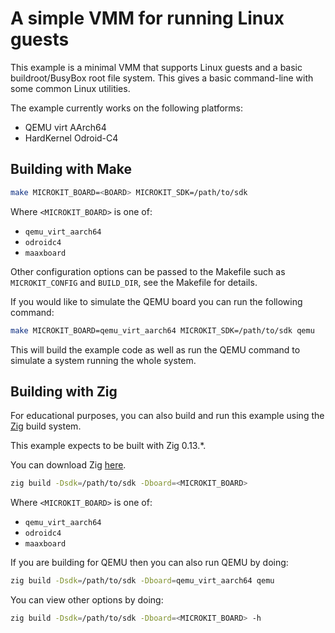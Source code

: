<!--
     Copyright 2024, UNSW
     SPDX-License-Identifier: CC-BY-SA-4.0
-->

# A simple VMM for running Linux guests

This example is a minimal VMM that supports Linux guests and a basic
buildroot/BusyBox root file system. This gives a basic command-line with some
common Linux utilities.

The example currently works on the following platforms:
* QEMU virt AArch64
* HardKernel Odroid-C4

## Building with Make

```sh
make MICROKIT_BOARD=<BOARD> MICROKIT_SDK=/path/to/sdk
```

Where `<MICROKIT_BOARD>` is one of:
* `qemu_virt_aarch64`
* `odroidc4`
* `maaxboard`

Other configuration options can be passed to the Makefile such as `MICROKIT_CONFIG`
and `BUILD_DIR`, see the Makefile for details.

If you would like to simulate the QEMU board you can run the following command:
```sh
make MICROKIT_BOARD=qemu_virt_aarch64 MICROKIT_SDK=/path/to/sdk qemu
```

This will build the example code as well as run the QEMU command to simulate a
system running the whole system.

## Building with Zig

For educational purposes, you can also build and run this example using the
[Zig](https://ziglang.org/) build system.

This example expects to be built with Zig 0.13.*.

You can download Zig [here](https://ziglang.org/download/).

```sh
zig build -Dsdk=/path/to/sdk -Dboard=<MICROKIT_BOARD>
```

Where `<MICROKIT_BOARD>` is one of:
* `qemu_virt_aarch64`
* `odroidc4`
* `maaxboard`

If you are building for QEMU then you can also run QEMU by doing:
```sh
zig build -Dsdk=/path/to/sdk -Dboard=qemu_virt_aarch64 qemu
```

You can view other options by doing:
```sh
zig build -Dsdk=/path/to/sdk -Dboard=<MICROKIT_BOARD> -h
```

